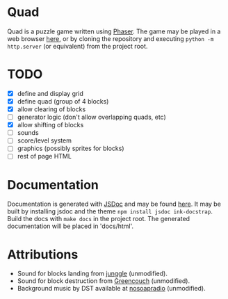 Quad
====

Quad is a puzzle game written using [Phaser][phaser]. The game may be played in a web browser [here][live], or by cloning the repository and executing `python -m http.server` (or equivalent) from the project root.

TODO
====

- [x] define and display grid
- [x] define quad (group of 4 blocks)
- [x] allow clearing of blocks
- [ ] generator logic (don't allow overlapping quads, etc)
- [x] allow shifting of blocks
- [ ] sounds
- [ ] score/level system
- [ ] graphics (possibly sprites for blocks)
- [ ] rest of page HTML

Documentation
=============

Documentation is generated with [JSDoc][jsdoc] and may be found [here][docs]. It may be built by installing jsdoc and the theme `npm install jsdoc ink-docstrap`. Build the docs with `make docs` in the project root. The generated documentation will be placed in 'docs/html'.

Attributions
============

* Sound for blocks landing from [junggle][junggle] (unmodified).
* Sound for block destruction from [Greencouch][greencouch] (unmodified).
* Background music by DST available at [nosoapradio][nosoap] (unmodified).

[phaser]: http://phaser.io/
[live]: http://alschwalm.github.io/Quad
[jsdoc]: http://usejsdoc.org/
[docs]: http://alschwalm.github.io/Quad/docs/html/index.html
[junggle]: http://www.freesound.org/people/junggle/sounds/29294/
[greencouch]: http://www.freesound.org/people/junggle/sounds/124906/
[nosoap]: http://www.nosoapradio.us/
